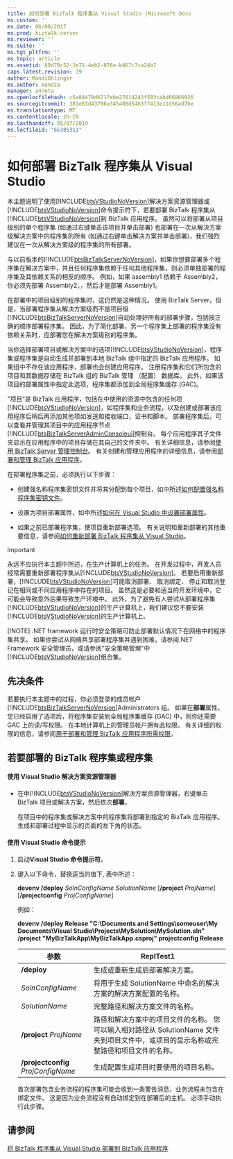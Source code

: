 ```yaml
---
title: 如何部署 BizTalk 程序集从 Visual Studio |Microsoft Docs
ms.custom: ''
ms.date: 06/08/2017
ms.prod: biztalk-server
ms.reviewer: ''
ms.suite: ''
ms.tgt_pltfrm: ''
ms.topic: article
ms.assetid: 69d70c52-3e71-4eb2-876e-b467c7ca24b7
caps.latest.revision: 39
author: MandiOhlinger
ms.author: mandia
manager: anneta
ms.openlocfilehash: c5a84479d6717ebe27614243f503cabd66866926
ms.sourcegitcommit: 381e83d43796a345488d54b3f7413e11d56ad7be
ms.translationtype: MT
ms.contentlocale: zh-CN
ms.lasthandoff: 05/07/2019
ms.locfileid: "65385311"
---
```

# <a name="how-to-deploy-a-biztalk-assembly-from-visual-studio"></a>如何部署 BizTalk 程序集从 Visual Studio
本主题说明了使用[!INCLUDE[btsVStudioNoVersion](../includes/btsvstudionoversion-md.md)]解决方案资源管理器或[!INCLUDE[btsVStudioNoVersion](../includes/btsvstudionoversion-md.md)]命令提示符下，若要部署 BizTalk 程序集从[!INCLUDE[btsVStudioNoVersion](../includes/btsvstudionoversion-md.md)]到 BizTalk 应用程序。 虽然可以将部署从项目级别的单个程序集 (如通过右键单击该项目并单击部署) 也部署在一次从解决方案级解决方案中的程序集的所有 (如通过右键单击解决方案并单击部署)，我们强烈建议在一次从解决方案级的程序集的所有部署。  
  
 与以前版本的[!INCLUDE[btsBizTalkServerNoVersion](../includes/btsbiztalkservernoversion-md.md)]，如果你想要部署多个程序集在解决方案中，并且任何程序集依赖于任何其他程序集，则必须单独部署的程序集及其依赖关系的相反的顺序。 例如，如果 assembly1 依赖于 Assembly2，你必须先部署 Assembly2，，然后才能部署 Assembly1。  
  
 在部署中的项目级别的程序集时，这仍然是这种情况。 使用 BizTalk Server，但是，当部署程序集从解决方案级而不是项目级[!INCLUDE[btsBizTalkServerNoVersion](../includes/btsbiztalkservernoversion-md.md)]自动处理好所有的部署步骤，包括按正确的顺序部署程序集。 因此，为了简化部署，另一个程序集上部署的程序集没有依赖关系时，应部署您在解决方案级别的程序集。  
  
 当你选择部署项目或解决方案中的选项[!INCLUDE[btsVStudioNoVersion](../includes/btsvstudionoversion-md.md)]，程序集或程序集是自动生成并部署到本地 BizTalk 组中指定的 BizTalk 应用程序。 如果组中不存在该应用程序，部署也会创建应用程序。 注册程序集和它们所包含的项目和其数据存储在 BizTalk 组的 BizTalk 管理 （配置） 数据库。 此外，如果该项目的部署属性中指定此选项，程序集都添加到全局程序集缓存 (GAC)。  
  
 "项目"是 BizTalk 应用程序，包括在中使用的资源中包含的任何项[!INCLUDE[btsVStudioNoVersion](../includes/btsvstudionoversion-md.md)]，如程序集和业务流程，以及创建或部署该应用程序后稍后再添加其他项如发送和接收端口，证书和脚本。 部署程序集后，可以查看并管理其项目中的应用程序节点[!INCLUDE[btsBizTalkServerAdminConsoleui](../includes/btsbiztalkserveradminconsoleui-md.md)]控制台。 每个应用程序其子文件夹显示在应用程序中的项目存储在其自己的文件夹中。 有关详细信息，请参阅[使用 BizTalk Server 管理控制台](../core/using-the-biztalk-server-administration-console.md)。 有关创建和管理应用程序的详细信息，请参阅[部署和管理 BizTalk 应用程序](../core/deploying-and-managing-biztalk-applications.md)。  
  
 在部署程序集之前，必须执行以下步骤：  
  
-   创建强名称程序集密钥文件并将其分配到每个项目，如中所述[如何配置强名称程序集密钥文件](../core/how-to-configure-a-strong-name-assembly-key-file.md)。  
  
-   设置为项目部署属性，如中所述[如何在 Visual Studio 中设置部署属性](../core/how-to-set-deployment-properties-in-visual-studio.md)。  
  
-   如果之前已部署程序集，使项目重新部署选项。 有关说明和重新部署的其他重要信息，请参阅[如何重新部署 BizTalk 程序集从 Visual Studio](../core/how-to-redeploy-a-biztalk-assembly-from-visual-studio.md)。  
  
> [!IMPORTANT]
>  永远不应执行本主题中所述，在生产计算机上的任务。 在开发过程中，开发人员经常需要重新部署程序集从[!INCLUDE[btsVStudioNoVersion](../includes/btsvstudionoversion-md.md)]。 若要启用重新部署，[!INCLUDE[btsVStudioNoVersion](../includes/btsvstudionoversion-md.md)]可能取消部署、 取消绑定、 停止和取消登记在相同或不同应用程序中存在的项目。 虽然这是必要和适当的开发环境中，它可能会导致意外后果导致生产环境中。 此外，为了避免有人尝试从部署程序集[!INCLUDE[btsVStudioNoVersion](../includes/btsvstudionoversion-md.md)]的生产计算机上，我们建议您不要安装[!INCLUDE[btsVStudioNoVersion](../includes/btsvstudionoversion-md.md)]的生产计算机上。  
> 
> [!NOTE]
>  .NET framework 运行时安全策略可防止部署默认情况下在网络中的程序集共享。 如果你尝试从网络共享部署程序集并遇到困难，请参阅.NET Framework 安全管理员，或请参阅"安全策略管理"中[!INCLUDE[btsVStudioNoVersion](../includes/btsvstudionoversion-md.md)]组合集。  
  
## <a name="prerequisites"></a>先决条件  
 若要执行本主题中的过程，你必须登录的成员帐户[!INCLUDE[btsBizTalkServerNoVersion](../includes/btsbiztalkservernoversion-md.md)]Administrators 组。 如果在**部署**属性，您已经启用了选项后，将程序集安装到全局程序集缓存 (GAC) 中，则你还需要 GAC 上的读/写权限。 在本地计算机上的管理员帐户拥有此权限。 有关详细的权限的信息，请参阅[用于部署和管理 BizTalk 应用程序所需权限](../core/permissions-required-for-deploying-and-managing-a-biztalk-application.md)。  
  
## <a name="to-deploy-a-biztalk-assembly-or-assemblies"></a>若要部署的 BizTalk 程序集或程序集  
  
#### <a name="using-visual-studio-solution-explorer"></a>使用 Visual Studio 解决方案资源管理器  
  
- 在中[!INCLUDE[btsVStudioNoVersion](../includes/btsvstudionoversion-md.md)]解决方案资源管理器，右键单击 BizTalk 项目或解决方案，然后依次**部署**。  
  
   在项目中的程序集或解决方案中的程序集将部署到指定的 BizTalk 应用程序。 生成和部署过程中显示的页面的左下角的状态。  
  
#### <a name="using-the-visual-studio-command-prompt"></a>使用 Visual Studio 命令提示  
  
1.  启动**Visual Studio 命令提示符**。  
  
2.  键入以下命令，替换适当的值下, 表中所述：  
  
     **devenv /deploy**  *SolnConfigName* *SolutionName* [**/project** *ProjName*] [**/projectconfig** *ProjConfigName*]  
  
     例如：  
  
     **devenv /deploy Release "C:\Documents and Settings\someuser\My Documents\Visual Studio\Projects\MySolution\MySolution.sln" /project "MyBizTalkApp\MyBizTalkApp.csproj" projectconfig Release**  
  
    |参数|ReplTest1|  
    |---------------|-----------|  
    |**/deploy**|生成或重新生成后部署解决方案。|  
    |*SolnConfigName*|将用于生成 SolutionName 中命名的解决方案的解决方案配置的名称。|  
    |*SolutionName*|完整路径和解决方案文件的名称。|  
    |**/project**  *ProjName*|路径和解决方案中的项目文件的名称。 您可以输入相对路径从 SolutionName 文件夹到项目文件中，或项目的显示名称或完整路径和项目文件的名称。|  
    |**/projectconfig**  *ProjConfigName*|生成配置生成项目时要使用的项目名称。|  
  
     首次部署包含业务流程的程序集可能会收到一条警告消息，业务流程未包含在绑定文件。 这是因为业务流程没有自动绑定到在部署后的主机。 必须手动执行此步骤。  
  
## <a name="see-also"></a>请参阅  
 [将 BizTalk 程序集从 Visual Studio 部署到 BizTalk 应用程序](../core/deploying-biztalk-assemblies-from-visual-studio-into-a-biztalk-application.md)